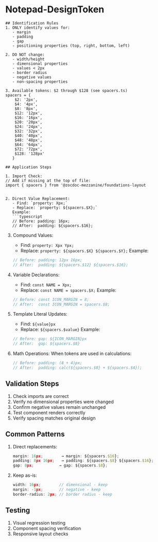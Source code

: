 # Notepad-DesignToken

```
## Identification Rules
1. ONLY identify values for:
   - margin
   - padding
   - gap
   - positioning properties (top, right, bottom, left)

2. DO NOT change:
   - width/height
   - dimensional properties
   - values < 2px
   - border radius
   - negative values
   - non-spacing properties

3. Available tokens: $2 through $128 (see spacers.ts)
spacers = {
    $2: '2px',
    $4: '4px',
    $8: '8px',
    $12: '12px',
    $16: '16px',
    $20: '20px',
    $24: '24px',
    $32: '32px',
    $40: '40px',
    $48: '48px',
    $64: '64px',
    $72: '72px',
    $128: '128px'
   }
   
## Application Steps

1. Import Check:
// Add if missing at the top of file:
import { spacers } from '@zocdoc-mezzanine/foundations-layout


2. Direct Value Replacement:
   - Find: `property: Xpx;`
   - Replace: `property: ${spacers.$X};`
   Example:
   ```typescript
   // Before: padding: 16px;
   // After:  padding: ${spacers.$16};
   ```

3. Compound Values:
   - Find: `property: Xpx Ypx;`
   - Replace: `property: ${spacers.$X} ${spacers.$Y};`
   Example:
   ```typescript
   // Before: padding: 12px 16px;
   // After:  padding: ${spacers.$12} ${spacers.$16};
   ```

4. Variable Declarations:
   - Find: `const NAME = Xpx;`
   - Replace: `const NAME = spacers.$X;`
   Example:
   ```typescript
   // Before: const ICON_MARGIN = 8;
   // After:  const ICON_MARGIN = spacers.$8;
   ```

5. Template Literal Updates:
   - Find: `${value}px`
   - Replace: `${spacers.$value}`
   Example:
   ```typescript
   // Before: gap: ${ICON_MARGIN}px
   // After:  gap: ${spacers.$8}
   ```

6. Math Operations:
   When tokens are used in calculations:
   ```typescript
   // Before: padding: (8 + 4)px;
   // After:  padding: calc(${spacers.$8} + ${spacers.$4});
   ```

## Validation Steps
1. Check imports are correct
2. Verify no dimensional properties were changed
3. Confirm negative values remain unchanged
4. Test component renders correctly
5. Verify spacing matches original design

## Common Patterns
1. Direct replacements:
   ```typescript
   margin: 16px;        → margin: ${spacers.$16};
   padding: 8px 16px;   → padding: ${spacers.$8} ${spacers.$16};
   gap: 8px;           → gap: ${spacers.$8};
   ```

2. Keep as-is:
   ```typescript
   width: 16px;        // dimensional - keep
   margin: -1px;       // negative - keep
   border-radius: 2px; // border radius - keep
   ```

## Testing
1. Visual regression testing
2. Component spacing verification
3. Responsive layout checks
```
